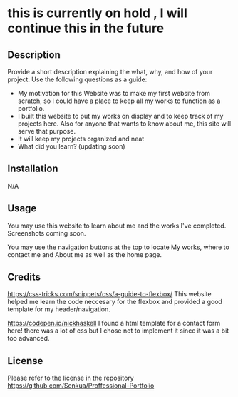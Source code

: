 # this is currently on hold , I will continue this in the future

## Description

Provide a short description explaining the what, why, and how of your project. Use the following questions as a guide:

- My motivation for this Website was to make my first website from scratch, so I could have a place to keep all my works to function as a portfolio.
- I built this website to put my works on display and to keep track of my projects here. Also for anyone that wants to know about me, this site will serve that purpose.
- It will keep my projects organized and neat
- What did you learn? (updating soon)

## Installation

N/A

## Usage

You may use this website to learn about me and the works I've completed. Screenshots coming soon.

You may use the navigation buttons at the top to locate My works, where to contact me and About me as well as the home page.

## Credits

https://css-tricks.com/snippets/css/a-guide-to-flexbox/ This website helped me learn the code neccesary for the flexbox and provided a good template for my header/navigation.

https://codepen.io/nickhaskell I found a html template for a contact form here! there was a lot of css but I chose not to implement it since it was a bit too advanced.

## License

Please refer to the license in the repository 
https://github.com/Senkua/Proffessional-Portfolio
